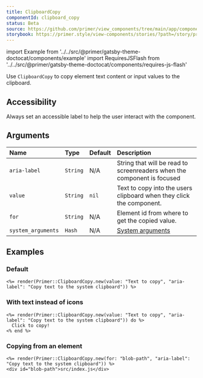 ```yaml
---
title: ClipboardCopy
componentId: clipboard_copy
status: Beta
source: https://github.com/primer/view_components/tree/main/app/components/primer/clipboard_copy.rb
storybook: https://primer.style/view-components/stories/?path=/story/primer-clipboard-copy
---
```


import Example from '../../src/@primer/gatsby-theme-doctocat/components/example'
import RequiresJSFlash from '../../src/@primer/gatsby-theme-doctocat/components/requires-js-flash'

<RequiresJSFlash />

<!-- Warning: AUTO-GENERATED file, do not edit. Add code comments to your Ruby instead <3 -->

Use `ClipboardCopy` to copy element text content or input values to the clipboard.

## Accessibility

Always set an accessible label to help the user interact with the component.

## Arguments

| Name | Type | Default | Description |
| :- | :- | :- | :- |
| `aria-label` | `String` | N/A | String that will be read to screenreaders when the component is focused |
| `value` | `String` | `nil` | Text to copy into the users clipboard when they click the component. |
| `for` | `String` | N/A | Element id from where to get the copied value. |
| `system_arguments` | `Hash` | N/A | [System arguments](/system-arguments) |

## Examples

### Default

<Example src="<clipboard-copy aria-label='Copy text to the system clipboard' value='Text to copy' data-view-component='true'>    <svg aria-hidden='true' height='16' viewBox='0 0 16 16' version='1.1' width='16' data-view-component='true' class='octicon octicon-copy'>    <path fill-rule='evenodd' d='M0 6.75C0 5.784.784 5 1.75 5h1.5a.75.75 0 010 1.5h-1.5a.25.25 0 00-.25.25v7.5c0 .138.112.25.25.25h7.5a.25.25 0 00.25-.25v-1.5a.75.75 0 011.5 0v1.5A1.75 1.75 0 019.25 16h-7.5A1.75 1.75 0 010 14.25v-7.5z'></path><path fill-rule='evenodd' d='M5 1.75C5 .784 5.784 0 6.75 0h7.5C15.216 0 16 .784 16 1.75v7.5A1.75 1.75 0 0114.25 11h-7.5A1.75 1.75 0 015 9.25v-7.5zm1.75-.25a.25.25 0 00-.25.25v7.5c0 .138.112.25.25.25h7.5a.25.25 0 00.25-.25v-7.5a.25.25 0 00-.25-.25h-7.5z'></path></svg>    <svg style='display: none;' aria-hidden='true' height='16' viewBox='0 0 16 16' version='1.1' width='16' data-view-component='true' class='octicon octicon-check color-fg-success'>    <path fill-rule='evenodd' d='M13.78 4.22a.75.75 0 010 1.06l-7.25 7.25a.75.75 0 01-1.06 0L2.22 9.28a.75.75 0 011.06-1.06L6 10.94l6.72-6.72a.75.75 0 011.06 0z'></path></svg></clipboard-copy>" />

```erb
<%= render(Primer::ClipboardCopy.new(value: "Text to copy", "aria-label": "Copy text to the system clipboard")) %>
```

### With text instead of icons

<Example src="<clipboard-copy aria-label='Copy text to the system clipboard' value='Text to copy' data-view-component='true'>      Click to copy!</clipboard-copy>" />

```erb
<%= render(Primer::ClipboardCopy.new(value: "Text to copy", "aria-label": "Copy text to the system clipboard")) do %>
  Click to copy!
<% end %>
```

### Copying from an element

<Example src="<clipboard-copy for='blob-path' aria-label='Copy text to the system clipboard' data-view-component='true'>    <svg aria-hidden='true' height='16' viewBox='0 0 16 16' version='1.1' width='16' data-view-component='true' class='octicon octicon-copy'>    <path fill-rule='evenodd' d='M0 6.75C0 5.784.784 5 1.75 5h1.5a.75.75 0 010 1.5h-1.5a.25.25 0 00-.25.25v7.5c0 .138.112.25.25.25h7.5a.25.25 0 00.25-.25v-1.5a.75.75 0 011.5 0v1.5A1.75 1.75 0 019.25 16h-7.5A1.75 1.75 0 010 14.25v-7.5z'></path><path fill-rule='evenodd' d='M5 1.75C5 .784 5.784 0 6.75 0h7.5C15.216 0 16 .784 16 1.75v7.5A1.75 1.75 0 0114.25 11h-7.5A1.75 1.75 0 015 9.25v-7.5zm1.75-.25a.25.25 0 00-.25.25v7.5c0 .138.112.25.25.25h7.5a.25.25 0 00.25-.25v-7.5a.25.25 0 00-.25-.25h-7.5z'></path></svg>    <svg style='display: none;' aria-hidden='true' height='16' viewBox='0 0 16 16' version='1.1' width='16' data-view-component='true' class='octicon octicon-check color-fg-success'>    <path fill-rule='evenodd' d='M13.78 4.22a.75.75 0 010 1.06l-7.25 7.25a.75.75 0 01-1.06 0L2.22 9.28a.75.75 0 011.06-1.06L6 10.94l6.72-6.72a.75.75 0 011.06 0z'></path></svg></clipboard-copy><div id='blob-path'>src/index.js</div>" />

```erb
<%= render(Primer::ClipboardCopy.new(for: "blob-path", "aria-label": "Copy text to the system clipboard")) %>
<div id="blob-path">src/index.js</div>
```
